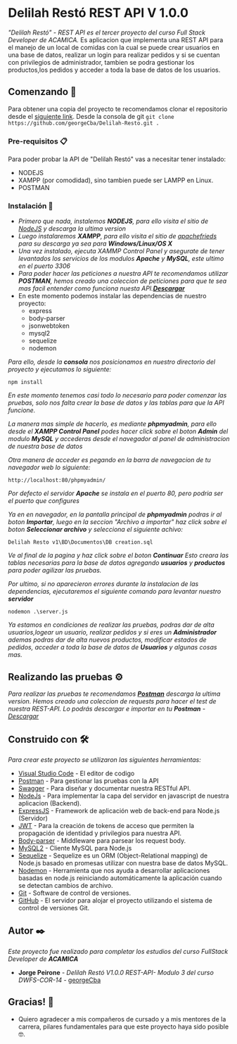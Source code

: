 # Delilah Restó REST API V 1.0.0

_"Delilah Restó" - REST API es el tercer proyecto del curso Full Stack Developer de ACAMICA._
Es aplicacion que implementa una REST API para el manejo de un local de comidas con la cual se puede crear usuarios en una base de datos, realizar un login para realizar pedidos y si se cuentan con privilegios de administrador, tambien se podra gestionar los productos,los pedidos y acceder a toda la base de datos de los usuarios.

## Comenzando 🚀

Para obtener una copia del proyecto te recomendamos clonar el repositorio desde el [siguiente link](https://github.com/georgeCba/Delilah-Resto.git).
Desde la consola de git `git clone https://github.com/georgeCba/Delilah-Resto.git .`


### Pre-requisitos 📋

Para poder probar la API de "Delilah Restó" vas a necesitar tener instalado:
* NODEJS
* XAMPP (por comodidad), sino tambien puede ser LAMPP en Linux.  
* POSTMAN

### Instalación 🔧

* _Primero que nada, instalemos **NODEJS**, para ello visita el sitio de [NodeJS](https://nodejs.org/es/) y descarga la ultima version_
* _Luego instalaremos **XAMPP**, para ello visita el sitio de [apachefrieds](https://www.apachefriends.org/es/index.html) para su descarga ya sea para **Windows/Linux/OS X**_
* _Una vez instalado, ejecuta XAMMP Control Panel y asegurate de tener levantados los servicios de los modulos **Apache** y **MySQL**, este ultimo en el puerto 3306_
* _Para poder hacer las peticiones a nuestra API te recomendamos utilizar **POSTMAN**, hemos creado una coleccion de peticiones para que te sea mas facil entender como funciona nuesta API.**[Descargar](https://github.com/georgeCba/Delilah-Resto/blob/main/Delilah%20Rest%C3%B3%20-%20postman_collection.json)**_
* En este momento podemos instalar las dependencias de nuestro proyecto:
    * express
    * body-parser
    * jsonwebtoken
    * mysql2
    * sequelize
    * nodemon

 _Para ello, desde la **consola** nos posicionamos en nuestro directorio del proyecto y ejecutamos lo siguiente:_
```
npm install
```
_En este momento tenemos casi todo lo necesario para poder comenzar las pruebas, solo nos falta crear la base de datos y las tablas para que la API funcione._

_La manera mas simple de hacerlo, es mediante **phpmyadmin**, para ello desde el **XAMPP Control Panel** podes hacer click sobre el boton **Admin** del modulo **MySQL** y accederas desde el navegador al panel de administracion de nuestra base de datos_

_Otra manera de acceder es pegando en la barra de navegacion de tu navegador web lo siguiente:_
```
http://localhost:80/phpmyadmin/
```
_Por defecto el servidor **Apache** se instala en el puerto 80, pero podria ser el puerto que configures_

_Ya en en navegador, en la pantalla principal de **phpmyadmin** podras ir al boton **Importar**, luego en la seccion "Archivo a importar" haz click sobre el boton **Seleccionar archivo** y selecciona el siguiente achivo:_
```
Delilah Resto v1\BD\Documentos\DB creation.sql
```
_Ve al final de la pagina y haz click sobre el boton **Continuar**_
_Esto creara las tablas necesarias para la base de datos agregando **usuarios** y **productos** para poder agilizar las pruebas._

_Por ultimo, si no aparecieron errores durante la instalacion de las dependencias, ejecutaremos el siguiente comando para levantar nuestro **servidor**_

```
nodemon .\server.js
```

_Ya estamos en condiciones de realizar las pruebas, podras dar de alta usuarios,logear un usuario, realizar pedidos y si eres un **Administrador** ademas podras dar de alta nuevos productos, modificar estados de pedidos, acceder a toda la base de datos de **Usuarios** y algunas cosas mas._

## Realizando las pruebas ⚙️

_Para realizar las pruebas te recomendamos [**Postman**](https://www.postman.com/) descarga la ultima version._
_Hemos creado una coleccion de requests para hacer el test de nuestra REST-API. Lo podrás descargar e importar en tu **Postman** - [Descargar](https://github.com/georgeCba/Delilah-Resto/blob/main/Delilah%20Rest%C3%B3%20-%20postman_collection.json)_

## Construido con 🛠️

_Para crear este proyecto se utilizaron las siguientes herramientas:_

* [Visual Studio Code](https://code.visualstudio.com/download) - El editor de codigo
* [Postman](https://www.postman.com/) - Para gestionar las pruebas con la API
* [Swagger](https://swagger.io/) -  Para diseñar y documentar nuestra RESTful API.
* [NodeJs](https://nodejs.org/es/) - Para implementar la capa del servidor en javascript de nuestra aplicacion (Backend).
* [ExpressJS](https://www.npmjs.com/package/express) - Framework de aplicación web de back-end para Node.js (Servidor)
* [JWT](https://www.npmjs.com/package/jwt) - Para la creación de tokens de acceso que permiten la propagación de identidad y privilegios para nuestra API.
* [Body-parser](https://www.npmjs.com/package/body-parser) - Middleware para parsear los request body.
* [MySQL2](https://www.npmjs.com/package/mysql2) - Cliente MySQL para Node.js
* [Sequelize](https://www.npmjs.com/package/sequelize) - Sequelize es un ORM (Object-Relational mapping) de Node.js basado en promesas utilizar con nuestra base de datos MySQL. 
* [Nodemon](https://www.npmjs.com/package/nodemon) -  Herramienta que nos ayuda a desarrollar aplicaciones basadas en node.js reiniciando automáticamente la aplicación cuando se detectan cambios de archivo.
* [Git](https://git-scm.com/downloads) - Software de control de versiones.
* [GitHub](https://github.com/) - El servidor para alojar el proyecto utilizando el sistema de control de versiones Git.

## Autor ✒️

_Este proyecto fue realizado para completar los estudios del curso FullStack Developer de **ACAMICA**_

* **Jorge Peirone** - *Delilah Restó V1.0.0 REST-API- Modulo 3 del curso DWFS-COR-14* - [georgeCba](https://github.com/georgeCba)

## Gracias! 🎁

* Quiero agradecer a mis compañeros de cursado y a mis mentores de la carrera, pilares fundamentales para que este proyecto haya sido posible 🤓.

